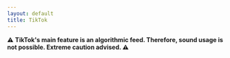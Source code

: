 ```yaml
---
layout: default
title: TikTok
---
```


⚠️ **TikTok's main feature is an algorithmic feed. Therefore, sound usage is not possible. Extreme caution advised. ⚠️**
